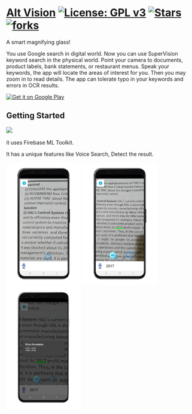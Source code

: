 # [Alt Vision](https://altvision.vercel.app/)  [![License: GPL v3](https://img.shields.io/badge/License-GPLv3-blue.svg)](https://www.gnu.org/licenses/gpl-3.0) [![Stars](https://img.shields.io/github/stars/naveenjujaray/ALT-VISION?color=yellow&style=plastic)](https://github.com/naveenjujaray/ALT-VISION/stargazers) [![forks](https://img.shields.io/github/forks/naveenjujaray/ALT-VISION?color=green&style=plastic)](https://github.com/naveenjujaray/ALT-VISION/network/members)
A smart magnifying glass!

You use Google search in digital world.
Now you can use SuperVision keyword search in the physical world.
Point your camera to documents, product labels, bank statements, or restaurant menus. Speak your keywords, the app will locate the areas of interest for you. Then you may zoom in to read details.
The app can tolerate typo in your keywords and errors in OCR results.


<a href='https://play.google.com/store/apps/details?id=com.naveenjujaray.walls&pcampaignid=pcampaignidMKT-Other-global-all-co-prtnr-py-PartBadge-Mar2515-1'><img alt='Get it on Google Play' height="100" width="250" src='https://play.google.com/intl/en_us/badges/static/images/badges/en_badge_web_generic.png'/></a>



## Getting Started
![](Screenshots/FB.jpg)

<p>it uses Firebase ML Toolkit.</p>
<p>It has a unique features like Voice Search, Detect the result.</p>
<p float="left">
    <img src="Screenshots/1.png" width="200">
    <img src="Screenshots/2.png" width="200">
    <img src="Screenshots/3.png" width="200">
    
</p>
